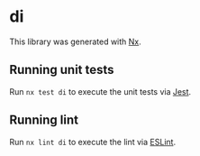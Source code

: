 # di

This library was generated with [Nx](https://nx.dev).

## Running unit tests

Run `nx test di` to execute the unit tests via [Jest](https://jestjs.io).

## Running lint

Run `nx lint di` to execute the lint via [ESLint](https://eslint.org/).
